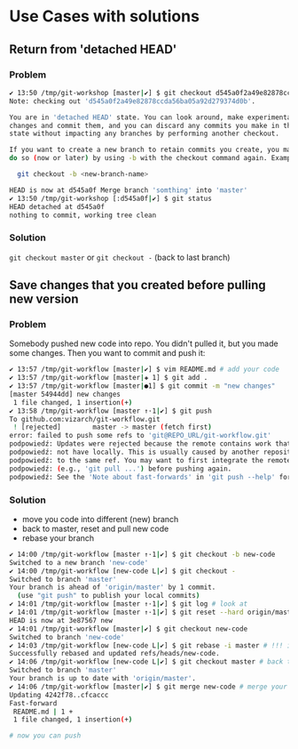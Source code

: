 Use Cases with solutions
========================

Return from 'detached HEAD'
---------------------------

### Problem
```bash
✔ 13:50 /tmp/git-workshop [master|✔] $ git checkout d545a0f2a49e82878ccda56ba05a92d279374d0b
Note: checking out 'd545a0f2a49e82878ccda56ba05a92d279374d0b'.

You are in 'detached HEAD' state. You can look around, make experimental
changes and commit them, and you can discard any commits you make in this
state without impacting any branches by performing another checkout.

If you want to create a new branch to retain commits you create, you may
do so (now or later) by using -b with the checkout command again. Example:

  git checkout -b <new-branch-name>

HEAD is now at d545a0f Merge branch 'somthing' into 'master'
✔ 13:50 /tmp/git-workshop [:d545a0f|✔] $ git status
HEAD detached at d545a0f
nothing to commit, working tree clean
```

### Solution
`git checkout master` or `git checkout -` (back to last branch)


Save changes that you created before pulling new version
--------------------------------------------------------

### Problem
Somebody pushed new code into repo. You didn't pulled it, but you made some changes. Then you want to commit and push it:
```bash
✔ 13:57 /tmp/git-workflow [master|✔] $ vim README.md # add your code
✔ 13:57 /tmp/git-workflow [master|✚ 1] $ git add .
✔ 13:57 /tmp/git-workflow [master|●1] $ git commit -m "new changes"
[master 54944dd] new changes
 1 file changed, 1 insertion(+)
✔ 13:58 /tmp/git-workflow [master ↑·1|✔] $ git push
To github.com:vizarch/git-workflow.git
 ! [rejected]        master -> master (fetch first)
error: failed to push some refs to 'git@REPO_URL/git-workflow.git'
podpowiedź: Updates were rejected because the remote contains work that you do
podpowiedź: not have locally. This is usually caused by another repository pushing
podpowiedź: to the same ref. You may want to first integrate the remote changes
podpowiedź: (e.g., 'git pull ...') before pushing again.
podpowiedź: See the 'Note about fast-forwards' in 'git push --help' for details.

```

### Solution

- move you code into different (new) branch
- back to master, reset and pull new code
- rebase your branch

```bash
✔ 14:00 /tmp/git-workflow [master ↑·1|✔] $ git checkout -b new-code
Switched to a new branch 'new-code'
✔ 14:00 /tmp/git-workflow [new-code L|✔] $ git checkout -
Switched to branch 'master'
Your branch is ahead of 'origin/master' by 1 commit.
  (use "git push" to publish your local commits)
✔ 14:01 /tmp/git-workflow [master ↑·1|✔] $ git log # look at
✔ 14:01 /tmp/git-workflow [master ↑·1|✔] $ git reset --hard origin/master
HEAD is now at 3e87567 new
✔ 14:01 /tmp/git-workflow [master|✔] $ git checkout new-code 
Switched to branch 'new-code'
✔ 14:03 /tmp/git-workflow [new-code L|✔] $ git rebase -i master # !!! integrate master changes in your code
Successfully rebased and updated refs/heads/new-code.
✔ 14:06 /tmp/git-workflow [new-code L|✔] $ git checkout master # back to master
Switched to branch 'master'
Your branch is up to date with 'origin/master'.
✔ 14:06 /tmp/git-workflow [master|✔] $ git merge new-code # merge your code
Updating 4242f78..cfcaccc
Fast-forward
 README.md | 1 +
 1 file changed, 1 insertion(+)

# now you can push
```
